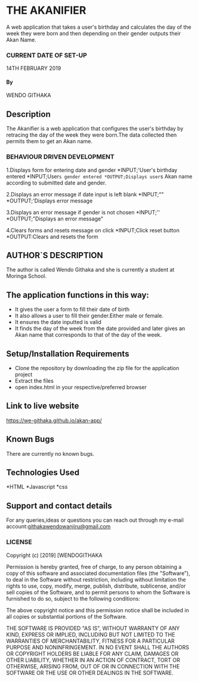# THE AKANIFIER

 A web application that takes a user's birthday and calculates the day of the week they were born and then depending on their gender outputs their Akan Name. 

### CURRENT DATE OF SET-UP
14TH FEBRUARY 2019

#### By 
WENDO GITHAKA
## Description
The Akanifier is a web application that configures the user's birthday by retracing the day of the week they were born.The data collected then permits them to get an Akan name.

### BEHAVIOUR DRIVEN DEVELOPMENT
1.Displays form for entering date and gender
*INPUT;'User's birthday entered
*INPUT;User`s gender entered
*OUTPUT;Displays user`s Akan name according to submitted date and gender.

2.Displays an error message if date input is left blank
*INPUT;""
*OUTPUT;'Displays error message

3.Displays an error message if gender is not chosen
*INPUT;''
*OUTPUT;"Displays an error message"

4.Clears forms and resets message on click 
*INPUT;Click reset button
*OUTPUT:Clears and resets the form

## AUTHOR`S DESCRIPTION
The author is called Wendo Githaka and she is currently a student at Moringa School.

## The application functions in this way:
* It gives the user a form to fill their date of birth
* It also allows a user to fill their gender.Either male or female.
* It ensures the date inputted is valid
* It finds the day of the week from the date provided and later gives an Akan name that corresponds to that of the day of the week.

## Setup/Installation Requirements
* Clone the repository by downloading the zip file for the application project
* Extract the files
* open index.html in your respective/preferred browser


## Link to live website
https://we-githaka.github.io/akan-app/

## Known Bugs
There are currently no known bugs.

## Technologies Used
*HTML
*Javascript
*css

## Support and contact details
For any queries,ideas or questions you can reach out through my e-mail account:githakawendowanjiru@gmail.com

### LICENSE
Copyright (c) [2019] [WENDOGITHAKA

Permission is hereby granted, free of charge, to any person obtaining a copy
of this software and associated documentation files (the "Software"), to deal
in the Software without restriction, including without limitation the rights
to use, copy, modify, merge, publish, distribute, sublicense, and/or sell
copies of the Software, and to permit persons to whom the Software is
furnished to do so, subject to the following conditions:

The above copyright notice and this permission notice shall be included in all
copies or substantial portions of the Software.

THE SOFTWARE IS PROVIDED "AS IS", WITHOUT WARRANTY OF ANY KIND, EXPRESS OR
IMPLIED, INCLUDING BUT NOT LIMITED TO THE WARRANTIES OF MERCHANTABILITY,
FITNESS FOR A PARTICULAR PURPOSE AND NONINFRINGEMENT. IN NO EVENT SHALL THE
AUTHORS OR COPYRIGHT HOLDERS BE LIABLE FOR ANY CLAIM, DAMAGES OR OTHER
LIABILITY, WHETHER IN AN ACTION OF CONTRACT, TORT OR OTHERWISE, ARISING FROM,
OUT OF OR IN CONNECTION WITH THE SOFTWARE OR THE USE OR OTHER DEALINGS IN THE
SOFTWARE.

